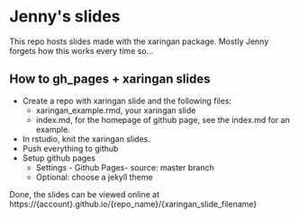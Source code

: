 # Jenny's slides

This repo hosts slides made with the xaringan package. Mostly Jenny forgets how this works every time so... 

## How to gh_pages + xaringan slides

- Create a repo with xaringan slide and the following files:
    + xaringan_example.rmd, your xaringan slide
    + index.md, for the homepage of github page, see the index.md for an example.
- In rstudio, knit the xaringan slides.
- Push everything to github
- Setup github pages
    + Settings - Github Pages- source: master branch 
    + Optional: choose a jekyll theme

Done, the slides can be viewed online at https://{account}.github.io/{repo_name}/{xaringan_slide_filename}

